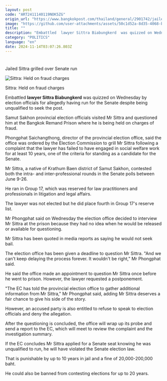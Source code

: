 ```yaml
---
layout: post
code: "ART2411140119NOK5ZG"
origin_url: "https://www.bangkokpost.com/thailand/general/2901742/jailed-sittra-grilled-over-senate-run"
image: "https://github.com/user-attachments/assets/50c1d52a-8d35-4068-bd5f-0c33929e7e94"
title: ""
description: "Embattled  lawyer Sittra Biabungkerd  was quizzed on Wednesday by election officials for allegedly having run for the Senate despite being unqualified to seek the post."
category: "POLITICS"
language: "en"
date: 2024-11-14T03:07:26.803Z
---
```


# 

Jailed Sittra grilled over Senate run

![Sittra: Held on fraud charges](https://github.com/user-attachments/assets/f8540918-de53-402a-9055-d34ab7748960)

Sittra: Held on fraud charges

Embattled **lawyer Sittra Biabungkerd** was quizzed on Wednesday by election officials for allegedly having run for the Senate despite being unqualified to seek the post.

Samut Sakhon provincial election officials visited Mr Sittra and questioned him at the Bangkok Remand Prison where he is being held on charges of fraud.

Phongphat Saichangthong, director of the provincial election office, said the office was ordered by the Election Commission to grill Mr Sittra following a complaint that the lawyer has failed to have engaged in social welfare work for at least 10 years, one of the criteria for standing as a candidate for the Senate.

Mr Sittra, a native of Krathum Baen district of Samut Sakhon, contested both the intra- and inter-professional rounds in the Senate polls between June 9-26.

He ran in Group 17, which was reserved for law practitioners and professionals in litigation and legal affairs.

The lawyer was not elected but he did place fourth in Group 17's reserve list.

Mr Phongphat said on Wednesday the election office decided to interview Mr Sittra at the prison because they had no idea when he would be released or available for questioning.

Mr Sittra has been quoted in media reports as saying he would not seek bail.

The election office has been given a deadline to question Mr Sittra. "And we can't keep delaying the process forever. It wouldn't be right," Mr Phongphat said.

He said the office made an appointment to question Mr Sittra once before he went to prison. However, the lawyer requested a postponement.

"The EC has told the provincial election office to gather additional information from Mr Sittra," Mr Phongphat said, adding Mr Sittra deserves a fair chance to give his side of the story.

However, an accused party is also entitled to refuse to speak to election officials and deny the allegation.

After the questioning is concluded, the office will wrap up its probe and send a report to the EC, which will meet to review the complaint and the investigation summary.

If the EC concludes Mr Sittra applied for a Senate seat knowing he was unqualified to run, he will have violated the Senate election law.

That is punishable by up to 10 years in jail and a fine of 20,000-200,000 baht.

He could also be banned from contesting elections for up to 20 years.